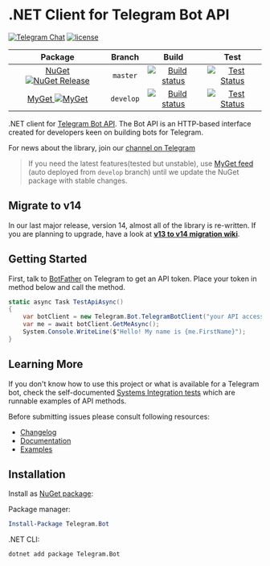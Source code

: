# .NET Client for Telegram Bot API

[![Telegram Chat](https://img.shields.io/badge/Chat-Telegram-blue.svg)](https://t.me/joinchat/B35YY0QbLfd034CFnvCtCA)
[![license](https://img.shields.io/github/license/TelegramBots/telegram.bot.svg?maxAge=2592000)](https://raw.githubusercontent.com/TelegramBots/telegram.bot/master/LICENSE.txt)

|Package|Branch|Build|Test|
|:-----:|:----:|:---:|:--:|
| [NuGet ![NuGet Release](https://img.shields.io/nuget/vpre/Telegram.Bot.svg?label=Telegram.Bot&maxAge=3600)](https://www.nuget.org/packages/Telegram.Bot/) | `master` | [![Build status](https://ci.appveyor.com/api/projects/status/x0vwuxdhe644sys0/branch/master?svg=true)](https://ci.appveyor.com/project/MrRoundRobin/telegram-bot/branch/master) | [![Test Status](https://img.shields.io/travis/TelegramBots/Telegram.Bot/master.svg?maxAge=3600&label=Test)](https://travis-ci.org/TelegramBots/Telegram.Bot) |
| [MyGet ![MyGet](https://img.shields.io/myget/telegram-bot/v/Telegram.bot.svg?label=Telegram.Bot&maxAge=3600)](https://www.myget.org/feed/telegram-bot/package/nuget/Telegram.Bot) | `develop` | [![Build status](https://ci.appveyor.com/api/projects/status/x0vwuxdhe644sys0/branch/develop?svg=true)](https://ci.appveyor.com/project/MrRoundRobin/telegram-bot/branch/develop) | [![Test Status](https://img.shields.io/travis/TelegramBots/Telegram.Bot/develop.svg?maxAge=3600&label=Test)](https://travis-ci.org/TelegramBots/Telegram.Bot) |

.NET client for [Telegram Bot API](https://core.telegram.org/bots/api). The Bot API is an HTTP-based interface created for developers keen on building bots for Telegram.

For news about the library, join our [channel on Telegram](https://t.me/tgbots_dotnet)

> If you need the latest features(tested but unstable), use [MyGet feed](https://www.myget.org/feed/telegram-bot/package/nuget/Telegram.Bot) (auto deployed from `develop` branch) until we update the NuGet package with stable changes.

## Migrate to v14

In our last major release, version 14, almost all of the library is re-written. If you are planning to upgrade, have a look at [**v13 to v14 migration wiki**](https://telegrambots.github.io/book/Migration-Guide-to-Version-14.x.html).

## Getting Started

First, talk to [BotFather](https://t.me/botfather) on Telegram to get an API token. Place your token in method below and call the method.

```c#
static async Task TestApiAsync()
{
    var botClient = new Telegram.Bot.TelegramBotClient("your API access Token");
    var me = await botClient.GetMeAsync();
    System.Console.WriteLine($"Hello! My name is {me.FirstName}");
}
```

## Learning More

If you don't know how to use this project or what is available for a Telegram bot, check the self-documented [Systems Integration tests](./test/Telegram.Bot.Tests.Integ/) which are runnable examples of API methods.

Before submitting issues please consult following resources:

* [Changelog](https://github.com/TelegramBots/telegram.bot/blob/master/CHANGELOG.md)
* [Documentation](https://telegrambots.github.io/book)
* [Examples](https://github.com/TelegramBots/telegram.bot.examples)

## Installation

Install as [NuGet package](https://www.nuget.org/packages/Telegram.Bot/):

Package manager:

```powershell
Install-Package Telegram.Bot
```

.NET CLI:

```bash
dotnet add package Telegram.Bot
```
